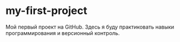 # my-first-project
Мой первый проект на GitHub. Здесь я буду практиковать навыки программирования и версионный контроль.
